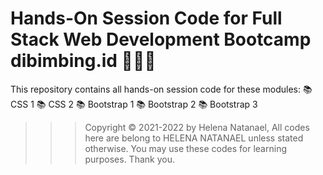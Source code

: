 # Hands-On Session Code for Full Stack Web Development Bootcamp dibimbing.id  👩🏻‍💻

This repository contains all hands-on session code for these modules:
📚 CSS 1
📚 CSS 2
📚 Bootstrap 1
📚 Bootstrap 2
📚 Bootstrap 3

>>> Copyright &copy; 2021-2022 by Helena Natanael, All codes here are belong to HELENA NATANAEL unless stated otherwise.
You may use these codes for learning purposes. Thank you.
